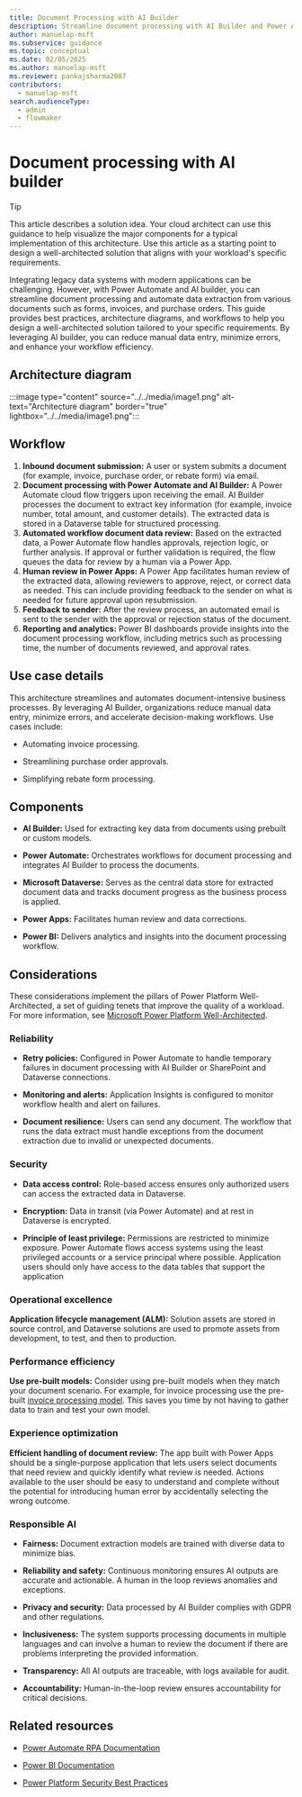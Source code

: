```yaml
---
title: Document Processing with AI Builder
description: Streamline document processing with AI Builder and Power Automate. Learn how to automate data extraction and enhance workflow efficiency
author: manuelap-msft
ms.subservice: guidance
ms.topic: conceptual
ms.date: 02/05/2025
ms.author: manuelap-msft
ms.reviewer: pankajsharma2087
contributors: 
  - manuelap-msft
search.audienceType: 
  - admin
  - flowmaker
---
```


# Document processing with AI builder

> [!TIP]
> This article describes a solution idea. Your cloud architect can use this guidance to help visualize the major components for a typical implementation of this architecture. Use this article as a starting point to design a well-architected solution that aligns with your workload's specific requirements.

Integrating legacy data systems with modern applications can be challenging. However, with Power Automate and AI builder, you can streamline document processing and automate data extraction from various documents such as forms, invoices, and purchase orders. This guide provides best practices, architecture diagrams, and workflows to help you design a well-architected solution tailored to your specific requirements. By leveraging AI builder, you can reduce manual data entry, minimize errors, and enhance your workflow efficiency.

## Architecture diagram

:::image type="content" source="../../media/image1.png" alt-text="Architecture diagram" border="true" lightbox="../../media/image1.png":::

## Workflow

1. **Inbound document submission:** A user or system submits a document (for example, invoice, purchase order, or rebate form) via email.
1. **Document processing with Power Automate and AI Builder:** A Power Automate cloud flow triggers upon receiving the email. AI Builder processes the document to extract key information (for example, invoice number, total amount, and customer details). The extracted data is stored in a Dataverse table for structured processing.
1. **Automated workflow document data review:** Based on the extracted data, a Power Automate flow handles approvals, rejection logic, or further analysis. If approval or further validation is required, the flow queues the data for review by a human via a Power App.
1. **Human review in Power Apps:** A Power App facilitates human review of the extracted data, allowing reviewers to approve, reject, or correct data as needed. This can include providing feedback to the sender on what is needed for future approval upon resubmission.
1. **Feedback to sender:** After the review process, an automated email is sent to the sender with the approval or rejection status of the document.
1. **Reporting and analytics:** Power BI dashboards provide insights into the document processing workflow, including metrics such as processing time, the number of documents reviewed, and approval rates.

## Use case details

This architecture streamlines and automates document-intensive business processes. By leveraging AI Builder, organizations reduce manual data entry, minimize errors, and accelerate decision-making workflows. Use cases include:

- Automating invoice processing.

- Streamlining purchase order approvals.

- Simplifying rebate form processing.

## Components

- **AI Builder:** Used for extracting key data from documents using prebuilt or custom models.

- **Power Automate:** Orchestrates workflows for document processing and integrates AI Builder to process the documents.

- **Microsoft Dataverse:** Serves as the central data store for extracted document data and tracks document progress as the business process is applied.

- **Power Apps:** Facilitates human review and data corrections.

- **Power BI:** Delivers analytics and insights into the document processing workflow.

## Considerations

These considerations implement the pillars of Power Platform Well-Architected, a set of guiding tenets that improve the quality of a workload. For more information, see [Microsoft Power Platform Well-Architected](https://aka.ms/powa).


### Reliability

- **Retry policies:** Configured in Power Automate to handle temporary failures in document processing with AI Builder or SharePoint and Dataverse connections.

- **Monitoring and alerts:** Application Insights is configured to monitor workflow health and alert on failures.

- **Document resilience:** Users can send any document. The workflow that runs the data extract must handle exceptions from the document extraction due to invalid or unexpected documents.

### Security

- **Data access control:** Role-based access ensures only authorized users can access the extracted data in Dataverse.

- **Encryption:** Data in transit (via Power Automate) and at rest in  Dataverse is encrypted.

- **Principle of least privilege:** Permissions are restricted to minimize exposure. Power Automate flows access systems using the least privileged accounts or a service principal where possible. Application users should only have access to the data tables that support the application

### Operational excellence

**Application lifecycle management (ALM):** Solution assets are stored in source control, and Dataverse solutions are used to promote assets from development, to test, and then to production.

### Performance efficiency

**Use pre-built models:** Consider using pre-built models when they match your document scenario. For example, for invoice processing use the pre-built [invoice processing model](/ai-builder/prebuilt-invoice-processing). This saves you time by not having to gather data to train and test your own model.

### Experience optimization

**Efficient handling of document review:** The app built with Power Apps should be a single-purpose application that lets users select documents that need review and quickly identify what review is needed. Actions available to the user should be easy to understand and complete without the potential for introducing human error by accidentally selecting the wrong outcome.

### Responsible AI

- **Fairness:** Document extraction models are trained with diverse data to minimize bias.

- **Reliability and safety:** Continuous monitoring ensures AI outputs are accurate and actionable. A human in the loop reviews anomalies and exceptions.

- **Privacy and security:** Data processed by AI Builder complies with GDPR and other regulations.

- **Inclusiveness:** The system supports processing documents in multiple languages and can involve a human to review the document if there are problems interpreting the provided information.

- **Transparency:** All AI outputs are traceable, with logs available for audit.

- **Accountability:** Human-in-the-loop review ensures accountability for critical decisions.

## Related resources

- [Power Automate RPA Documentation](/power-automate/desktop-flows/introduction)

- [Power BI Documentation](/power-bi)

- [Power Platform Security Best Practices](/power-platform/well-architected/security/)
